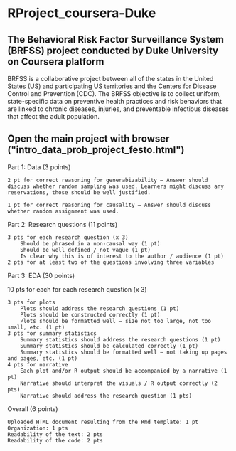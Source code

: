# RProject_coursera-Duke
## The Behavioral Risk Factor Surveillance System (BRFSS) project conducted by Duke University on Coursera platform

BRFSS is a collaborative project between all of the states in the United States (US) and participating US territories and the Centers for Disease Control and Prevention (CDC).
The BRFSS objective is to collect uniform, state-specific data on preventive health practices and risk behaviors that are linked to chronic diseases, injuries, and preventable infectious diseases that affect the adult population.


## Open the main project with browser ("intro_data_prob_project_festo.html")


Part 1: Data (3 points)

    2 pt for correct reasoning for generabizability – Answer should discuss whether random sampling was used. Learners might discuss any reservations, those should be well justified.

    1 pt for correct reasoning for causality – Answer should discuss whether random assignment was used.

Part 2: Research questions (11 points)

    3 pts for each research question (x 3)
        Should be phrased in a non-causal way (1 pt)
        Should be well defined / not vague (1 pt)
        Is clear why this is of interest to the author / audience (1 pt)
    2 pts for at least two of the questions involving three variables

Part 3: EDA (30 points)

10 pts for each for each research question (x 3)

    3 pts for plots
        Plots should address the research questions (1 pt)
        Plots should be constructed correctly (1 pt)
        Plots should be formatted well – size not too large, not too small, etc. (1 pt)
    3 pts for summary statistics
        Summary statistics should address the research questions (1 pt)
        Summary statistics should be calculated correctly (1 pt)
        Summary statistics should be formatted well – not taking up pages and pages, etc. (1 pt)
    4 pts for narrative
        Each plot and/or R output should be accompanied by a narrative (1 pt)
        Narrative should interpret the visuals / R output correctly (2 pts)
        Narrative should address the research question (1 pts)

Overall (6 points)

    Uploaded HTML document resulting from the Rmd template: 1 pt
    Organization: 1 pts
    Readability of the text: 2 pts
    Readability of the code: 2 pts
